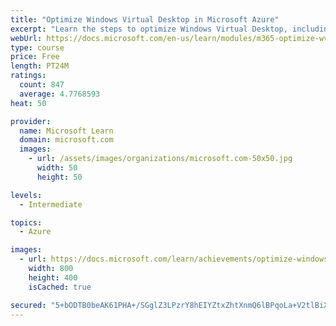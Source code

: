```yaml
---
title: "Optimize Windows Virtual Desktop in Microsoft Azure"
excerpt: "Learn the steps to optimize Windows Virtual Desktop, including how to take advantage of new storage, file management, and automated scaling options."
webUrl: https://docs.microsoft.com/en-us/learn/modules/m365-optimize-wvd/
type: course
price: Free
length: PT24M
ratings:
  count: 847
  average: 4.7768593
heat: 50

provider:
  name: Microsoft Learn
  domain: microsoft.com
  images:
    - url: /assets/images/organizations/microsoft.com-50x50.jpg
      width: 50
      height: 50

levels:
  - Intermediate

topics:
  - Azure

images:
  - url: https://docs.microsoft.com/learn/achievements/optimize-windows-virtual-desktop-social.png
    width: 800
    height: 400
    isCached: true

secured: "5+bODTB0beAK61PHA+/SGglZ3LPzrY8hEIYZtxZhtXnmQ6lBPqoLa+V2tlBiXPl2AKHpIfNB6WQTj6Vs7C35walf9diMcpZCNZeRlSEJzT3nTgBIAb4zOEVRMUtJ1vcaKmEPP+eqThLaW/NS5Qvn3AAN22YzmFPF64cPQ8m62Gu6dVlWgpA+hYy31zrF5KsdijbxIldqepIw7bfZVs1iJVuNIX8Gyhnx2uiGXYOElQ8JMvnlXTEHUL1ne+mFu4SzA7YPVPCph2la4F6sZn1khl8Bc+cuHSIG7jxE81+mvZby+crs5gt5XRALhcbnT2IevWdoKms/e1r4cj6xADKqYcJKepLYhU5g2VesDptVRC9syf+inodIc8yw6Dv2vWNftiGbekvT6wnskylrLImFhD1j06/O8MzAIdlsobDdVd4=;KS1VDk9VsxkbJGFFjfkJog=="
---
```


